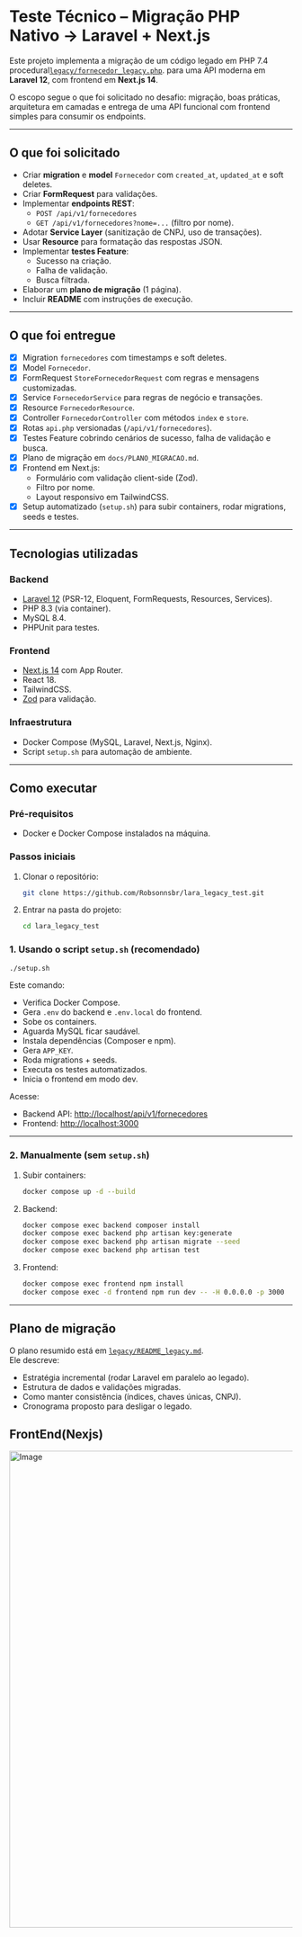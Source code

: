 # Teste Técnico – Migração PHP Nativo → Laravel + Next.js

Este projeto implementa a migração de um código legado em PHP 7.4 procedural[`legacy/fornecedor_legacy.php`](legacy/fornecedor_legacy.php). para uma API moderna em **Laravel 12**, com frontend em **Next.js 14**.

O escopo segue o que foi solicitado no desafio: migração, boas práticas, arquitetura em camadas e entrega de uma API funcional com frontend simples para consumir os endpoints.

---

## O que foi solicitado

- Criar **migration** e **model** `Fornecedor` com `created_at`, `updated_at` e soft deletes.
- Criar **FormRequest** para validações.
- Implementar **endpoints REST**:
  - `POST /api/v1/fornecedores`
  - `GET /api/v1/fornecedores?nome=...` (filtro por nome).
- Adotar **Service Layer** (sanitização de CNPJ, uso de transações).
- Usar **Resource** para formatação das respostas JSON.
- Implementar **testes Feature**:
  - Sucesso na criação.
  - Falha de validação.
  - Busca filtrada.
- Elaborar um **plano de migração** (1 página).
- Incluir **README** com instruções de execução.

---

## O que foi entregue

- [x] Migration `fornecedores` com timestamps e soft deletes.
- [x] Model `Fornecedor`.
- [x] FormRequest `StoreFornecedorRequest` com regras e mensagens customizadas.
- [x] Service `FornecedorService` para regras de negócio e transações.
- [x] Resource `FornecedorResource`.
- [x] Controller `FornecedorController` com métodos `index` e `store`.
- [x] Rotas `api.php` versionadas (`/api/v1/fornecedores`).
- [x] Testes Feature cobrindo cenários de sucesso, falha de validação e busca.
- [x] Plano de migração em `docs/PLANO_MIGRACAO.md`.
- [x] Frontend em Next.js:
  - Formulário com validação client-side (Zod).
  - Filtro por nome.
  - Layout responsivo em TailwindCSS.
- [x] Setup automatizado (`setup.sh`) para subir containers, rodar migrations, seeds e testes.

---

## Tecnologias utilizadas

### Backend

- [Laravel 12](https://laravel.com) (PSR-12, Eloquent, FormRequests, Resources, Services).
- PHP 8.3 (via container).
- MySQL 8.4.
- PHPUnit para testes.

### Frontend

- [Next.js 14](https://nextjs.org/) com App Router.
- React 18.
- TailwindCSS.
- [Zod](https://zod.dev) para validação.

### Infraestrutura

- Docker Compose (MySQL, Laravel, Next.js, Nginx).
- Script `setup.sh` para automação de ambiente.

---

## Como executar

### Pré-requisitos

- Docker e Docker Compose instalados na máquina.

### Passos iniciais

1. Clonar o repositório:

   ```bash
   git clone https://github.com/Robsonnsbr/lara_legacy_test.git
   ```

2. Entrar na pasta do projeto:
   ```bash
   cd lara_legacy_test
   ```

### 1. Usando o script `setup.sh` (recomendado)

```bash
./setup.sh
```

Este comando:

- Verifica Docker Compose.
- Gera `.env` do backend e `.env.local` do frontend.
- Sobe os containers.
- Aguarda MySQL ficar saudável.
- Instala dependências (Composer e npm).
- Gera `APP_KEY`.
- Roda migrations + seeds.
- Executa os testes automatizados.
- Inicia o frontend em modo dev.

Acesse:

- Backend API: [http://localhost/api/v1/fornecedores](http://localhost/api/v1/fornecedores)
- Frontend: [http://localhost:3000](http://localhost:3000)

---

### 2. Manualmente (sem `setup.sh`)

1. Subir containers:

   ```bash
   docker compose up -d --build
   ```

2. Backend:

   ```bash
   docker compose exec backend composer install
   docker compose exec backend php artisan key:generate
   docker compose exec backend php artisan migrate --seed
   docker compose exec backend php artisan test
   ```

3. Frontend:
   ```bash
   docker compose exec frontend npm install
   docker compose exec -d frontend npm run dev -- -H 0.0.0.0 -p 3000
   ```

---

## Plano de migração

O plano resumido está em [`legacy/README_legacy.md`](legacy/README_legacy.md).  
Ele descreve:

- Estratégia incremental (rodar Laravel em paralelo ao legado).
- Estrutura de dados e validações migradas.
- Como manter consistência (índices, chaves únicas, CNPJ).
- Cronograma proposto para desligar o legado.

## FrontEnd(Nexjs)
<img width="1107" height="848" alt="Image" src="https://github.com/user-attachments/assets/b00cdd4d-724c-455f-8a36-2fcd1dcfb930" />
